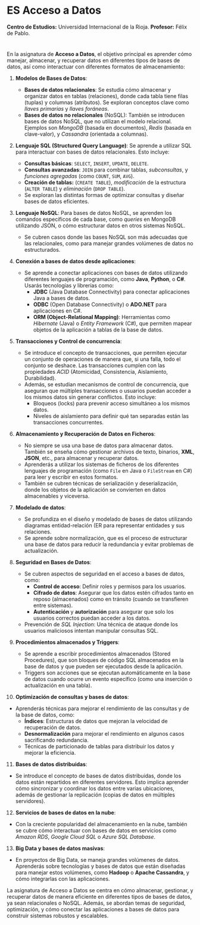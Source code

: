 # ES Acceso a Datos

**Centro de Estudios:**  Universidad Internacional de la Rioja.
**Profesor:** Félix de Pablo.

#
En la asignatura de **Acceso a Datos**, el objetivo principal es aprender cómo manejar, almacenar, y recuperar datos en diferentes tipos de bases de datos, así como interactuar con diferentes formatos de almacenamiento:

1. **Modelos de Bases de Datos**:
   - **Bases de datos relacionales**: Se estudia cómo almacenar y organizar datos en tablas (relaciones), donde cada tabla tiene filas (tuplas) y columnas (atributos). Se exploran conceptos clave como *llaves primarias* y *llaves foráneas*.
   - **Bases de datos no relacionales** (NoSQL): También se introducen bases de datos NoSQL, que no utilizan el modelo relacional. Ejemplos son *MongoDB* (basada en documentos), *Redis* (basada en clave-valor), y *Cassandra* (orientada a columnas).
   
2. **Lenguaje SQL (Structured Query Language)**: Se aprende a utilizar SQL para interactuar con bases de datos relacionales. Esto incluye:
     - **Consultas básicas**: `SELECT`, `INSERT`, `UPDATE`, `DELETE`.
     - **Consultas avanzadas**: `JOIN` para combinar tablas, *subconsultas*, y *funciones agregadas* (como `COUNT`, `SUM`, `AVG`).
     - **Creación de tablas:** (`CREATE TABLE`), *modificación* de la estructura (`ALTER TABLE`) y *eliminación* (`DROP TABLE`).
   - Se exploran las distintas formas de optimizar consultas y diseñar bases de datos eficientes.

3. **Lenguaje NoSQL**: Para bases de datos NoSQL, se aprenden los comandos específicos de cada base, como *queries* en MongoDB utilizando JSON, o cómo estructurar datos en otros sistemas NoSQL.
   - Se cubren casos donde las bases NoSQL son más adecuadas que las relacionales, como para manejar grandes volúmenes de datos no estructurados.

4. **Conexión a bases de datos desde aplicaciones**:
   - Se aprende a conectar aplicaciones con bases de datos utilizando diferentes lenguajes de programación, como **Java**, **Python**, o **C#**. Usarás tecnologías y librerías como:
     - **JDBC** (Java Database Connectivity) para conectar aplicaciones Java a bases de datos.
     - **ODBC** (Open Database Connectivity) o **ADO.NET** para aplicaciones en C#.
     - **ORM (Object-Relational Mapping)**: Herramientas como *Hibernate* (Java) o *Entity Framework* (C#), que permiten mapear objetos de la aplicación a tablas de la base de datos.

5. **Transacciones y Control de concurrencia**:
   - Se introduce el concepto de transacciones, que permiten ejecutar un conjunto de operaciones de manera que, si una falla, todo el conjunto se deshace. Las transacciones cumplen con las propiedades *ACID* (Atomicidad, Consistencia, Aislamiento, Durabilidad).
   - Además, se estudian mecanismos de control de concurrencia, que aseguran que múltiples transacciones o usuarios puedan acceder a los mismos datos sin generar conflictos. Esto incluye:
     - Bloqueos (locks) para prevenir acceso simultáneo a los mismos datos.
     - Niveles de aislamiento para definir qué tan separadas están las transacciones concurrentes.

6. **Almacenamiento y Recuperación de Datos en Ficheros**:
   - No siempre se usa una base de datos para almacenar datos. También se enseña cómo gestionar archivos de texto, binarios, **XML**, **JSON**, etc., para almacenar y recuperar datos.
   - Aprenderás a utilizar los sistemas de ficheros de los diferentes lenguajes de programación (como `File` en Java o `FileStream` en C#) para leer y escribir en estos formatos.
   - También se cubren técnicas de serialización y deserialización, donde los objetos de la aplicación se convierten en datos almacenables y viceversa.

7. **Modelado de datos**:
   - Se profundiza en el diseño y modelado de bases de datos utilizando diagramas entidad-relación (ER para representar entidades y sus relaciones.
   - Se aprende sobre normalización, que es el proceso de estructurar una base de datos para reducir la redundancia y evitar problemas de actualización.

8. **Seguridad en Bases de Datos**:
   - Se cubren aspectos de seguridad en el acceso a bases de datos, como:
     - **Control de acceso**: Definir roles y permisos para los usuarios.
     - **Cifrado de datos**: Asegurar que los datos estén cifrados tanto en reposo (almacenados) como en tránsito (cuando se transfieren entre sistemas).
     - **Autenticación** y **autorización** para asegurar que solo los usuarios correctos puedan acceder a los datos.
   - Prevención de *SQL Injection*: Una técnica de ataque donde los usuarios maliciosos intentan manipular consultas SQL.

9. **Procedimientos almacenados y Triggers**:
   - Se aprende a escribir procedimientos almacenados (Stored Procedures), que son bloques de código SQL almacenados en la base de datos y que pueden ser ejecutados desde la aplicación.
   - Triggers son acciones que se ejecutan automáticamente en la base de datos cuando ocurre un evento específico (como una inserción o actualización en una tabla).

10. **Optimización de consultas y bases de datos**:
   - Aprenderás técnicas para mejorar el rendimiento de las consultas y de la base de datos, como:
     - **Índices**: Estructuras de datos que mejoran la velocidad de recuperación de datos.
     - **Desnormalización** para mejorar el rendimiento en algunos casos sacrificando redundancia.
     - Técnicas de particionado de tablas para distribuir los datos y mejorar la eficiencia.

11. **Bases de datos distribuidas**:
   - Se introduce el concepto de bases de datos distribuidas, donde los datos están repartidos en diferentes servidores. Esto implica aprender cómo sincronizar y coordinar los datos entre varias ubicaciones, además de gestionar la replicación (copias de datos en múltiples servidores).

12. **Servicios de bases de datos en la nube**:
   - Con la creciente popularidad del almacenamiento en la nube, también se cubre cómo interactuar con bases de datos en servicios como *Amazon RDS*, *Google Cloud SQL* o *Azure SQL Database*.

13. **Big Data y bases de datos masivas**:
   - En proyectos de Big Data, se maneja grandes volúmenes de datos. Aprenderás sobre tecnologías y bases de datos que están diseñadas para manejar estos volúmenes, como **Hadoop** o **Apache Cassandra**, y cómo integrarlas con las aplicaciones.

La asignatura de Acceso a Datos se centra en cómo almacenar, gestionar, y recuperar datos de manera eficiente en diferentes tipos de bases de datos, ya sean relacionales o NoSQL. Además, se abordan temas de seguridad, optimización, y cómo conectar las aplicaciones a bases de datos para construir sistemas robustos y escalables.
